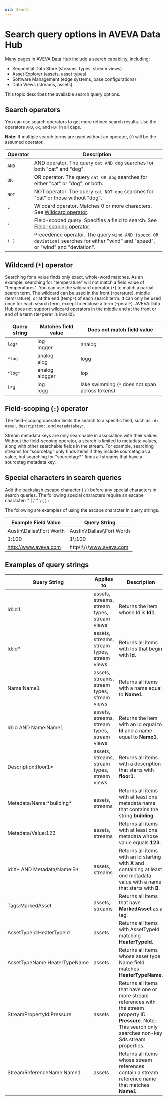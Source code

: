 ```yaml
---
uid: Search
---
```


# Search query options in AVEVA Data Hub

Many pages in AVEVA Data Hub include a search capability, including:

- Sequential Data Store (streams, types, stream views)
- Asset Explorer (assets, asset types)
- Software Management (edge systems, base configurations)
- Data Views (streams, assets)

This topic describes the available search query options.

## Search operators

You can use search operators to get more refined search results. Use the operators ``AND``, ``OR``, and ``NOT`` in all caps.

**Note**: If multiple search terms are used without an operator, ``OR`` will be the assumed operator.

| Operator | Description |
|----------|-------------|
| ``AND``  | AND operator. The query ``cat AND dog`` searches for both "cat" and "dog". |
| ``OR``   | OR operator. The query ``cat OR dog`` searches for either "cat" or "dog", or both. |
| ``NOT``  | NOT operator. The query ``cat NOT dog`` searches for "cat" or those without "dog". |
| ``*``    | Wildcard operator. Matches 0 or more characters. See [Wildcard operator](#wildcard). |
| ``:``    | Field-scoped query. Specifies a field to search. See [Field-scoping operator](#fieldScoped). |
| ``( )``  | Precedence operator. The query ``wind AND (speed OR deviation)`` searches for either "wind" and "speed", or "wind" and "deviation". |

## <a name="wildcard"></a>Wildcard (``*``) operator

Searching for a value finds only exact, whole-word matches. As an example, searching for "temperature" will not match a field value of "temperatures". You can use the wildcard operator (``*``) to match a partial search term. The wildcard can be used in the front (``*``perature), middle (tem``*``rature), or at the end (temp``*``) of each search term. It can only be used once for each search term, except to enclose a term (``*``perat``*``). AVEVA Data Hub does not support wildcard operators in the middle and at the front or end of a term (te``*``pera``*`` is invalid).

| **Query string** | **Matches field value** | **Does not match field value** |
| ---------------- | ----------------------- | ------------------------------ |
| ``log*``         | log<br>logger           | analog                         |
| ``*log``         | analog<br>alog          | logg                           |
| ``*log*``        | analog<br>alogger       | lop                            |
| ``l*g``          | log<br>logg             | lake swimming (``*`` does not span across tokens) |

## <a name="fieldScoped"></a>Field-scoping (``:``) operator

The field-scoping operator limits the search to a specific field, such as ``id:``, ``name:``, ``description:``, and ``metadatakey:``.

Stream metadata keys are only searchable in association with their values. Without the field-scoping operator, a search is limited to metadata values, along with other searchable fields in the stream. For example, searching streams for "sourcetag" only finds items if they include sourcetag as a value, but searching for "sourcetag:*" finds all streams that have a sourcetag metadata key.

## Special characters in search queries

Add the backslash escape character ( \ ) before any special characters in search queries. The following special characters require an escape character: " | / * \ ( ) : 

The following are examples of using the escape character in query strings.

| Example Field Value                    | Query String                               |
| -------------------------------------- | ------------------------------------------ |
| Austin\Dallas\Fort Worth               | Austin\\\Dallas\\\Fort Worth               |
| 1:100                                  | 1\\:100                                    |
| http://www.aveva.com                   | http\\:\\/\\/www.aveva.com                 | 

## Examples of query strings

| Query String                 | Applies to                                  | Description                                       |
| ---------------------------- | ------------------------------------------- | ------------------------------------------------- |
| Id:Id1                       | assets, streams, stream types, stream views | Returns the item whose Id is **Id1**. |
| Id:Id*                       | assets, streams, stream types, stream views | Returns all items with Ids that begin with **Id**. |
| Name:Name1                   | assets, streams, stream types, stream views | Returns all items with a name equal to **Name1**. |
| Id:Id AND Name:Name1         | assets, streams, stream types, stream views | Returns the item with an Id equal to **Id** and a name equal to **Name1**. |
| Description:floor1*          | assets, streams, stream types, stream views | Returns all items with a description that starts with **floor1**. |
| Metadata/Name:\*building*    | assets, streams                             | Returns all items with at least one metadata name that contains the string **building**. |
| Metadata/Value:123           | assets, streams                             | Returns all items with at least one metadata whose value equals **123**. |
| Id:X* AND Metadata/Name:B*   | assets, streams                             | Returns all items with an Id starting with **X** and containing at least one metadata value with a name that starts with **B**. |
| Tags:MarkedAsset             | assets, streams                             | Returns all items that have **MarkedAsset** as a tag. |
| AssetTypeId:HeaterTypeId     | assets                                      | Returns all items with AssetTypeId matching **HeaterTypeId**. |
| AssetTypeName:HeaterTypeName | assets                                      | Returns all items whose asset type Name field matches **HeaterTypeName**. |
| StreamPropertyId:Pressure    | assets                                      | Returns all items that have one or more stream references with the stream property ID **Pressure**. Note: This search only searches non-key Sds stream properties. |
| StreamReferenceName:Name1    | assets                                      | Returns all items whose stream references contain a stream reference name that matches **Name1**. |
